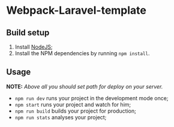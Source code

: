# **Webpack-Laravel-template**
## Build setup
1. Install [NodeJS](https://nodejs.org/en/);
2. Install the NPM dependencies by running `npm install`.
## Usage
**NOTE:** _Above all you should set path for deploy on your server._
* `npm run dev` runs your project in the development mode once;
* `npm start` runs your project and watch for him;
* `npm run build` builds your project for production;
* `npm run stats` analyses your project;